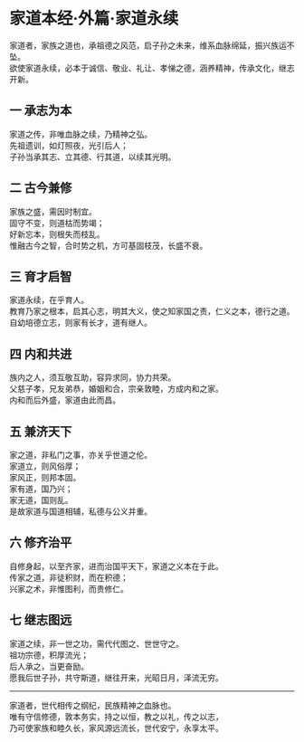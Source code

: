 # 家道本经·外篇·家道永续

家道者，家族之道也，承祖德之风范，启子孙之未来，维系血脉绵延，振兴族运不坠。  
欲使家道永续，必本于诚信、敬业、礼让、孝悌之德，涵养精神，传承文化，继志开新。

## 一 承志为本

家道之传，非唯血脉之续，乃精神之弘。  
先祖遗训，如灯照夜，光引后人；  
子孙当承其志、立其德、行其道，以续其光明。

## 二 古今兼修

家族之盛，需因时制宜。  
固守不变，则道枯而势竭；  
好新忘本，则根失而枝乱。  
惟融古今之智，合时势之机，方可基固枝茂，长盛不衰。

## 三 育才启智

家道永续，在乎育人。  
教育乃家之根本，启其心志，明其大义，使之知家国之责，仁义之本，德行之道。  
自幼培德立志，则家有长才，道有继人。

## 四 内和共进

族内之人，须互敬互助，容异求同，协力共荣。  
父慈子孝，兄友弟恭，婚姻和合，宗亲敦睦，方成内和之家。  
内和而后外盛，家道由此而昌。

## 五 兼济天下

家之道，非私门之事，亦关乎世道之伦。  
家道立，则风俗厚；  
家风正，则邦本固。   
家有道，国乃兴；  
家无道，国则乱。  
是故家道与国道相辅，私德与公义并重。

## 六 修齐治平

自修身起，以至齐家，进而治国平天下，家道之义本在于此。  
传家之道，非徒积财，而在积德；  
兴家之术，非惟图利，而贵修仁。

## 七 继志图远

家道之续，非一世之功，需代代图之、世世守之。  
祖功宗德，积厚流光；  
后人承之，当更奋励。  
愿我后世子孙，共守斯道，继往开来，光昭日月，泽流无穷。

---  
家道者，世代相传之纲纪，民族精神之血脉也。  
唯有守信修德，敦本务实，持之以恒，教之以礼，传之以志，  
乃可使家族和睦久长，家风源远流长，世代安宁，永享太平。
